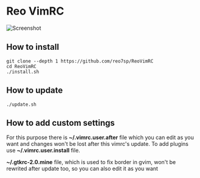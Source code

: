 # **Reo VimRC**

![Screenshot](http://i.imgur.com/SkHZbHa.png)

## How to install

    git clone --depth 1 https://github.com/reo7sp/ReoVimRC
    cd ReoVimRC
    ./install.sh


## How to update

    ./update.sh


## How to add custom settings
For this purpose there is **~/.vimrc.user.after** file which you can edit as you want and changes won't be lost after this vimrc's update. To add plugins use **~/.vimrc.user.install** file.

**~/.gtkrc-2.0.mine** file, which is used to fix border in gvim, won't be rewrited after update too, so you can also edit it as you want
